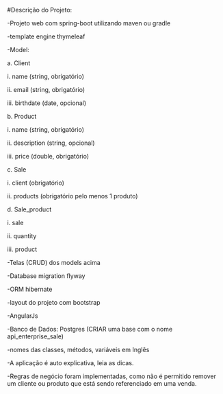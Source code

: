 #Descrição do Projeto:

-Projeto web com spring-boot utilizando maven ou gradle

-template engine thymeleaf

-Model:

a. Client

  i. name (string, obrigatório)
  
  ii. email (string, obrigatório)
  
  iii. birthdate (date, opcional)
  
b. Product

  i. name (string, obrigatório)
  
  ii. description (string, opcional)
  
  iii. price (double, obrigatório)
  
c. Sale

  i. client (obrigatório)
  
  ii. products (obrigatório pelo menos 1 produto)
  
d. Sale_product

  i. sale
  
  ii. quantity
  
  iii. product

-Telas (CRUD) dos models acima

-Database migration flyway

-ORM hibernate

-layout do projeto com bootstrap

-AngularJs

-Banco de Dados: Postgres (CRIAR uma base com o nome api_enterprise_sale)

-nomes das classes, métodos, variáveis em Inglês

-A aplicação é auto explicativa, leia as dicas.

-Regras de negócio foram implementadas, como não é permitido remover um cliente ou produto que está sendo referenciado em uma venda.

